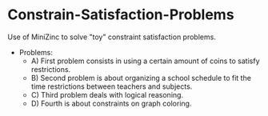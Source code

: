 # Constrain-Satisfaction-Problems
Use of MiniZinc to solve "toy" constraint satisfaction problems.
- Problems:
  - A) First problem consists in using a certain amount of coins to satisfy restrictions.
  - B) Second problem is about organizing a school schedule to fit the time restrictions between teachers and subjects.
  - C) Third problem deals with logical reasoning.
  - D) Fourth is about constraints on graph coloring.
